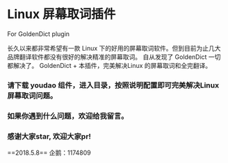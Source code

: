 # Linux 屏幕取词插件
For GoldenDict plugin

长久以来都非常希望有一款 Linux 下的好用的屏幕取词软件。但到目前为止几大品牌翻译软件都没有很好的解决精准的屏幕取词。
自从发现了 GoldenDict 一切都解决了。 GoldenDict + 本插件，完美解决Linux 的屏幕取词和全完翻译。

### 请下载 youdao 组件，进入目录，按照说明配置即可完美解决Linux 屏幕取词问题。
### 如果你遇到什么问题，欢迎给我留言。
### 感谢大家star, 欢迎大家pr!

==2018.5.8== 企鹅：1174809
